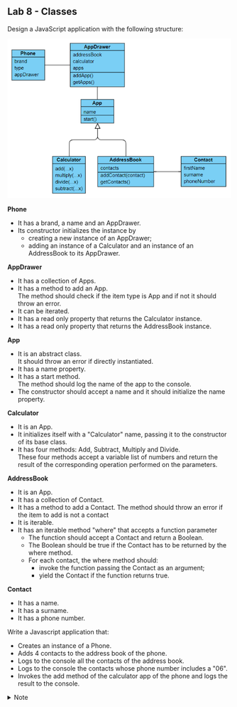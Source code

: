 ## Lab 8 - Classes

Design a JavaScript application with the following structure:

![class diagram](./class_diagram.png)

**Phone**
* It has a brand, a name and an AppDrawer.
* Its constructor initializes the instance by
	* creating a new instance of an AppDrawer;
	* adding an instance of a Calculator and an instance of an AddressBook to its AppDrawer.

**AppDrawer**
* It has a collection of Apps.
* It has a method to add an App.  
The method should check if the item type is App and if not it should throw an error.
* It can be iterated.
* It has a read only property that returns the Calculator instance.
* It has a read only property that returns the AddressBook instance.

**App**
* It is an abstract class.  
It should throw an error if directly instantiated.
* It has a name property.
* It has a start method.  
The method should log the name of the app to the console.
* The constructor should accept a name and it should initialize the name property.

**Calculator**
* It is an App.
* It initializes itself with a "Calculator" name, passing it to the constructor of its base class.
* It has four methods: Add, Subtract, Multiply and Divide.  
These four methods accept a variable list of numbers and return the result of the corresponding operation performed on the parameters.

**AddressBook**
* It is an App.
* It has a collection of Contact.
* It has a method to add a Contact.
The method should throw an error if the item to add is not a contact
* It is iterable.
* It has an iterable method "where" that accepts a function parameter
	* The function should accept a Contact and return a Boolean.
	* The Boolean should be true if the Contact has to be returned by the where method.
	* For each contact, the where method should:
		* invoke the function passing the Contact as an argument;
		* yield the Contact if the function returns true.

**Contact**
* It has a name.
* It has a surname.
* It has a phone number.

Write a Javascript application that:
* Creates an instance of a Phone.
* Adds 4 contacts to the address book of the phone.
* Logs to the console all the contacts of the address book.
* Logs to the console the contacts whose phone number includes a "06".
* Invokes the add method of the calculator app of the phone and logs the result to the console.

<details><summary>Note</summary>
You will need the polyfill.js file from a Babel polyfill installation. The easiest way to get this is to run npm install babel-polyfill (you already did this during lab1), then copy the polyfill.js file from the dist directory in the installed module (you did this during lab 09).
Once you have polyfill.js, include it in your page via a script tag. In order for the polyfill to work, it must be included before any compiled ES2015 code from Babel.
</details> 